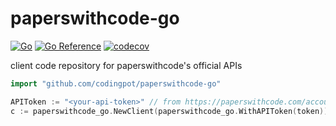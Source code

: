# paperswithcode-go
[![Go](https://github.com/codingpot/paperswithcode-go/actions/workflows/go.yaml/badge.svg)](https://github.com/codingpot/paperswithcode-go/actions/workflows/go.yaml)
[![Go Reference](https://pkg.go.dev/badge/github.com/codingpot/paperswithcode-go.svg)](https://pkg.go.dev/github.com/codingpot/paperswithcode-go)
[![codecov](https://codecov.io/gh/codingpot/paperswithcode-go/branch/main/graph/badge.svg?token=MhzDKZOtWK)](https://codecov.io/gh/codingpot/paperswithcode-go)

client code repository for paperswithcode's official APIs

```go
import "github.com/codingpot/paperswithcode-go"
```

```go
APIToken := "<your-api-token>" // from https://paperswithcode.com/accounts/generate_api_token
c := paperswithcode_go.NewClient(paperswithcode_go.WithAPIToken(token))
```
